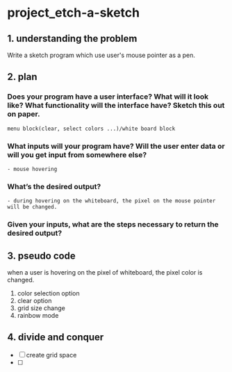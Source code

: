 # project_etch-a-sketch
## 1. understanding the problem
Write a sketch program which use user's mouse pointer as a pen.

## 2. plan
### Does your program have a user interface? What will it look like? What functionality will the interface have? Sketch this out on paper.
    menu block(clear, select colors ...)/white board block
### What inputs will your program have? Will the user enter data or will you get input from somewhere else?
	- mouse hovering
### What’s the desired output?
    - during hovering on the whiteboard, the pixel on the mouse pointer will be changed.
### Given your inputs, what are the steps necessary to return the desired output?

## 3. pseudo code
when a user is hovering on the pixel of whiteboard, the pixel color is changed. 
1. color selection option
2. clear option
3. grid size change
4. rainbow mode
## 4. divide and conquer
- [ ] create grid space
- [ ] 
